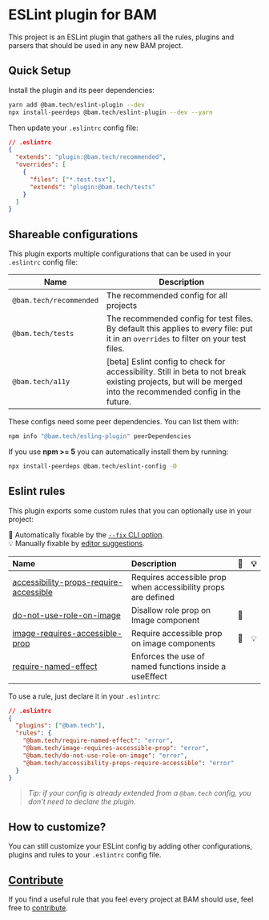 # ESLint plugin for BAM

This project is an ESLint plugin that gathers all the rules, plugins and parsers that should be used in any new BAM project.

## Quick Setup

Install the plugin and its peer dependencies:

```bash
yarn add @bam.tech/eslint-plugin --dev
npx install-peerdeps @bam.tech/eslint-plugin --dev --yarn
```

Then update your `.eslintrc` config file:

```json
// .eslintrc
{
  "extends": "plugin:@bam.tech/recommended",
  "overrides": [
    {
      "files": ["*.test.tsx"],
      "extends": "plugin:@bam.tech/tests"
    }
  ]
}
```

## Shareable configurations

This plugin exports multiple configurations that can be used in your `.eslintrc` config file:

| Name                    | Description                                                                                                                                                  |
| ----------------------- | ------------------------------------------------------------------------------------------------------------------------------------------------------------ |
| `@bam.tech/recommended` | The recommended config for all projects                                                                                                                      |
| `@bam.tech/tests`       | The recommended config for test files. By default this applies to every file: put it in an `overrides` to filter on your test files.                         |
| `@bam.tech/a11y`        | [beta] Eslint config to check for accessibility. Still in beta to not break existing projects, but will be merged into the recommended config in the future. |

These configs need some peer dependencies. You can list them with:

```bash
npm info "@bam.tech/esling-plugin" peerDependencies
```

If you use **npm >= 5** you can automatically install them by running:

```bash
npx install-peerdeps @bam.tech/eslint-config -D
```

## Eslint rules

This plugin exports some custom rules that you can optionally use in your project:

<!-- begin auto-generated rules list -->

🔧 Automatically fixable by the [`--fix` CLI option](https://eslint.org/docs/user-guide/command-line-interface#--fix).\
💡 Manually fixable by [editor suggestions](https://eslint.org/docs/developer-guide/working-with-rules#providing-suggestions).

| Name                                                                                           | Description                                                   | 🔧  | 💡  |
| :--------------------------------------------------------------------------------------------- | :------------------------------------------------------------ | :-- | :-- |
| [accessibility-props-require-accessible](docs/rules/accessibility-props-require-accessible.md) | Requires accessible prop when accessibility props are defined |     |     |
| [do-not-use-role-on-image](docs/rules/do-not-use-role-on-image.md)                             | Disallow role prop on Image component                         | 🔧  |     |
| [image-requires-accessible-prop](docs/rules/image-requires-accessible-prop.md)                 | Require accessible prop on image components                   | 🔧  | 💡  |
| [require-named-effect](docs/rules/require-named-effect.md)                                     | Enforces the use of named functions inside a useEffect        |     |     |

<!-- end auto-generated rules list -->

To use a rule, just declare it in your `.eslintrc`:

```json
// .eslintrc
{
  "plugins": ["@bam.tech"],
  "rules": {
    "@bam.tech/require-named-effect": "error",
    "@bam.tech/image-requires-accessible-prop": "error",
    "@bam.tech/do-not-use-role-on-image": "error",
    "@bam.tech/accessibility-props-require-accessible": "error"
  }
}
```

> _Tip: if your config is already extended from a `@bam.tech` config, you don't need to declare the plugin._

## How to customize?

You can still customize your ESLint config by adding other configurations, plugins and rules to your `.eslintrc` config file.

## [Contribute](./CONTRIBUTING.md)

If you find a useful rule that you feel every project at BAM should use, feel free to [contribute](./CONTRIBUTING.md).
